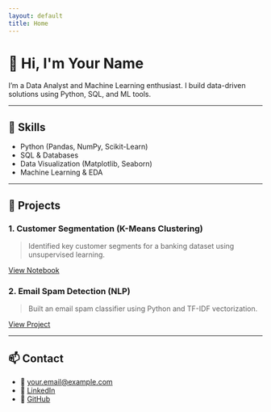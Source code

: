 ```yaml
---
layout: default
title: Home
---
```


# 👋 Hi, I'm Your Name

I’m a Data Analyst and Machine Learning enthusiast. I build data-driven solutions using Python, SQL, and ML tools.

---

## 🧠 Skills
- Python (Pandas, NumPy, Scikit-Learn)
- SQL & Databases
- Data Visualization (Matplotlib, Seaborn)
- Machine Learning & EDA

---

## 📁 Projects

### 1. Customer Segmentation (K-Means Clustering)
> Identified key customer segments for a banking dataset using unsupervised learning.

[View Notebook](#)

### 2. Email Spam Detection (NLP)
> Built an email spam classifier using Python and TF-IDF vectorization.

[View Project](#)

---

## 📫 Contact
- 📧 your.email@example.com
- 💼 [LinkedIn](https://linkedin.com/in/yourname)
- 🐙 [GitHub](https://github.com/yourusername)
